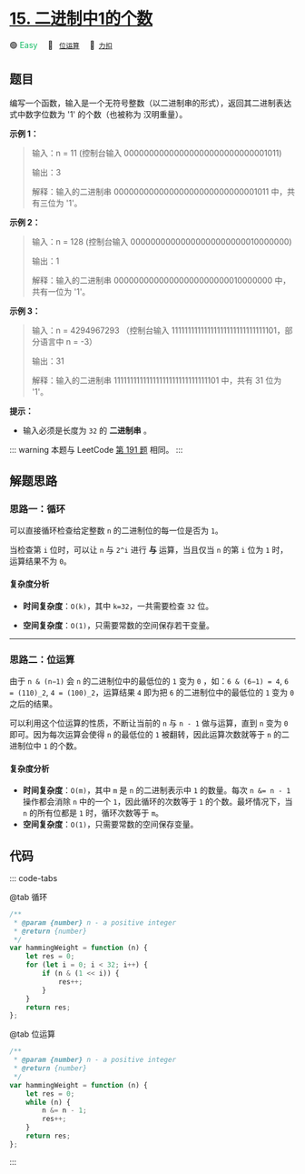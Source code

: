 # [15. 二进制中1的个数](https://2xiao.github.io/leetcode-js/offer/jz_offer_15_1.html)

🟢 <font color=#15bd66>Easy</font>&emsp; 🔖&ensp; [`位运算`](/tag/bit-manipulation.md)&emsp; 🔗&ensp;[`力扣`](https://leetcode.cn/problems/er-jin-zhi-zhong-1de-ge-shu-lcof)

## 题目

编写一个函数，输入是一个无符号整数（以二进制串的形式），返回其二进制表达式中数字位数为 '1' 的个数（也被称为 汉明重量）。

**示例 1：**

> 输入：n = 11 (控制台输入 00000000000000000000000000001011)
>
> 输出：3
>
> 解释：输入的二进制串 00000000000000000000000000001011 中，共有三位为 '1'。

**示例 2：**

> 输入：n = 128 (控制台输入 00000000000000000000000010000000)
>
> 输出：1
>
> 解释：输入的二进制串 00000000000000000000000010000000 中，共有一位为 '1'。

**示例 3：**

> 输入：n = 4294967293 （控制台输入 11111111111111111111111111111101，部分语言中 n = -3）
>
> 输出：31
>
> 解释：输入的二进制串 11111111111111111111111111111101 中，共有 31 位为 '1'。

**提示：**

- 输入必须是长度为 `32` 的 **二进制串** 。

::: warning
本题与 LeetCode [第 191 题](../problem/0191.md) 相同。
:::

## 解题思路

### 思路一：循环

可以直接循环检查给定整数 `n` 的二进制位的每一位是否为 `1`。

当检查第 `i` 位时，可以让 `n` 与 `2^i` 进行 **与** 运算，当且仅当 `n` 的第 `i` 位为 `1` 时，运算结果不为 `0`。

#### 复杂度分析

- **时间复杂度**：`O(k)`，其中 `k=32`，一共需要检查 `32` 位。

- **空间复杂度**：`O(1)`，只需要常数的空间保存若干变量。

---

### 思路二：位运算

由于 `n & (n−1)` 会 `n` 的二进制位中的最低位的 `1` 变为 `0` ，如：`6 & (6−1) = 4`, `6 = (110)_2`, `4 = (100)_2`，运算结果 `4` 即为把 `6` 的二进制位中的最低位的 `1` 变为 `0` 之后的结果。

可以利用这个位运算的性质，不断让当前的 `n` 与 `n - 1` 做与运算，直到 `n` 变为 `0` 即可。因为每次运算会使得 `n` 的最低位的 `1` 被翻转，因此运算次数就等于 `n` 的二进制位中 `1` 的个数。

#### 复杂度分析

- **时间复杂度**：`O(m)`，其中 `m` 是 `n` 的二进制表示中 `1` 的数量。每次 `n &= n - 1` 操作都会消除 `n` 中的一个 `1`，因此循环的次数等于 `1` 的个数。最坏情况下，当 `n` 的所有位都是 `1` 时，循环次数等于 `m`。
- **空间复杂度**：`O(1)`，只需要常数的空间保存变量。

## 代码

::: code-tabs

@tab 循环

```javascript
/**
 * @param {number} n - a positive integer
 * @return {number}
 */
var hammingWeight = function (n) {
	let res = 0;
	for (let i = 0; i < 32; i++) {
		if (n & (1 << i)) {
			res++;
		}
	}
	return res;
};
```

@tab 位运算

```javascript
/**
 * @param {number} n - a positive integer
 * @return {number}
 */
var hammingWeight = function (n) {
	let res = 0;
	while (n) {
		n &= n - 1;
		res++;
	}
	return res;
};
```

:::

